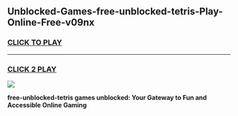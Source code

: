 
## Unblocked-Games-free-unblocked-tetris-Play-Online-Free-v09nx
<h3>
<a href="https://premium76.site?title=free-unblocked-tetris&ref=26A">CLICK TO PLAY</a></h3>
<hr>

<h3>
<a href="https://premium76.site?title=free-unblocked-tetris&ref=26A">CLICK 2 PLAY</a>
  
</h3>

<a href="https://premium76.site?title=free-unblocked-tetris&ref=26A"><img src="https://clearcache.store/games.png"></a>


**free-unblocked-tetris games unblocked: Your Gateway to Fun and Accessible Online Gaming**

